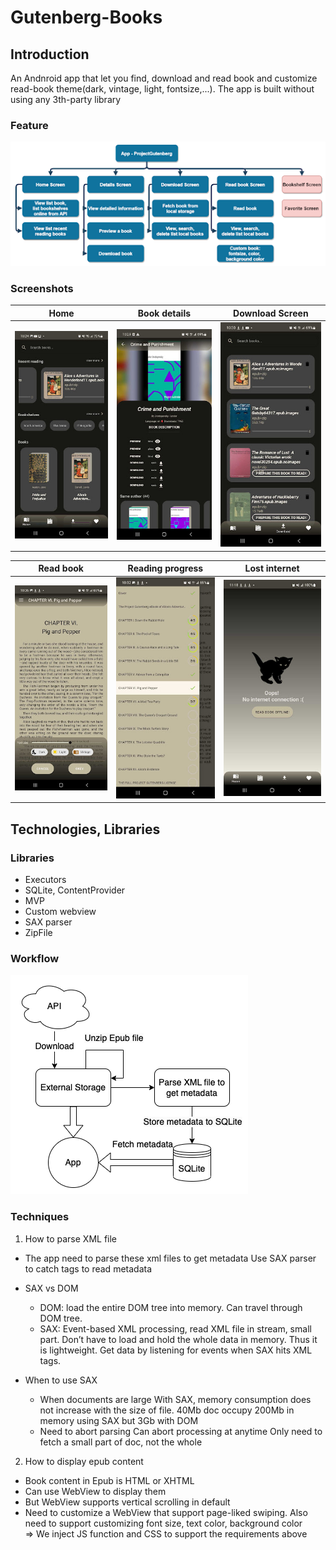 # Gutenberg-Books

## Introduction
An Andnroid app that let you find, download and read book and customize read-book theme(dark, vintage, light, fontsize,...).
The app is built without using any 3th-party library

### Feature
![Features](/screenshots/gutenberg-feature.png)

### Screenshots
| Home | Book details | Download Screen |
| :-------------: |:-------------:| :-----:|
![](screenshots/home.jpg)|![](screenshots/book-details.jpg) | ![](screenshots/download.jpg) 

| Read book | Reading progress | Lost internet |
| :-------------: |:-------------:| :-----:|
![](screenshots/read-book.jpg)|![](screenshots/reading-progress.jpg) | ![](screenshots/internet.jpg) 
## Technologies, Libraries
### Libraries
* Executors
* SQLite, ContentProvider
* MVP
* Custom webview
* SAX parser
* ZipFile

### Workflow
![Workflow](/screenshots/flow.png)

### Techniques

1. How to parse XML file
* The app need to parse these xml files to get metadata
Use SAX parser to catch tags to read metadata
* SAX vs DOM
	* DOM: load the entire DOM tree into memory. Can 
travel through DOM tree.
	* SAX: Event-based XML processing, read XML file in stream, small part.
Don’t have to load and hold the whole data in memory. Thus it is lightweight.
Get data by listening for events when SAX hits XML tags.

* When to use SAX
 	* When documents are large
With SAX, memory consumption does not increase with the size of file.
40Mb doc occupy 200Mb in memory using SAX but 3Gb  with DOM
	* Need to abort parsing
Can abort processing at anytime
Only need to fetch a small part of doc, not the whole

2. How to display epub content
* Book content in Epub is HTML or XHTML
* Can use WebView to display them
* But WebView supports vertical scrolling in default
* Need to customize a WebView that support page-liked swiping. Also need to support customizing font size, text color, background color <br>
=> We inject JS function and CSS to support the requirements above
